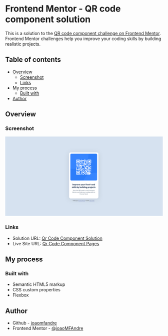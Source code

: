 # Frontend Mentor - QR code component solution

This is a solution to the [QR code component challenge on Frontend Mentor](https://www.frontendmentor.io/challenges/qr-code-component-iux_sIO_H). Frontend Mentor challenges help you improve your coding skills by building realistic projects. 

## Table of contents

- [Overview](#overview)
  - [Screenshot](#screenshot)
  - [Links](#links)
- [My process](#my-process)
  - [Built with](#built-with)
- [Author](#author)

## Overview

### Screenshot

![](./screenshot.png)

### Links

- Solution URL: [Qr Code Component Solution](https://github.com/joaomfandre/frontendmentor/tree/main/qr-code-component)
- Live Site URL: [Qr Code Component Pages](https://joaomfandre.github.io/frontendmentor/qr-code-component/)

## My process

### Built with

- Semantic HTML5 markup
- CSS custom properties
- Flexbox

## Author

- Github - [joaomfandre](https://github.com/joaomfandre)
- Frontend Mentor - [@joaoMFAndre](https://www.frontendmentor.io/profile/JoaoMFAndre)
